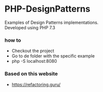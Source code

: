 # PHP-DesignPatterns

Examples of Design Patterns implementations.   
Developed using PHP 7.3  

### how to
* Checkout the project
* Go to de folder with the specific example
*   php -S localhost:8080

### Based on this website
* https://refactoring.guru/
